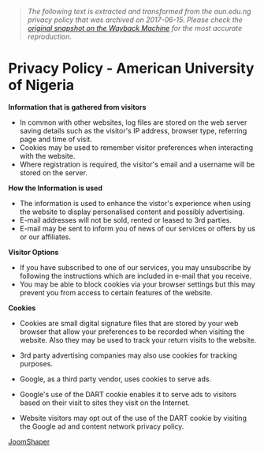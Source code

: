 > *The following text is extracted and transformed from the aun.edu.ng privacy policy that was archived on 2017-06-15. Please check the [original snapshot on the Wayback Machine](https://web.archive.org/web/20170615095706id_/http%3A//www.aun.edu.ng/about/524-privacy-policy) for the most accurate reproduction.*

# Privacy Policy - American University of Nigeria

**Information that is gathered from visitors**

  * In common with other websites, log files are stored on the web server saving details such as the visitor's IP address, browser type, referring page and time of visit.
  * Cookies may be used to remember visitor preferences when interacting with the website.
  * Where registration is required, the visitor's email and a username will be stored on the server.



  
**How the Information is used**

  * The information is used to enhance the vistor's experience when using the website to display personalised content and possibly advertising.
  * E-mail addresses will not be sold, rented or leased to 3rd parties.
  * E-mail may be sent to inform you of news of our services or offers by us or our affiliates.



  
**Visitor Options**

  * If you have subscribed to one of our services, you may unsubscribe by following the instructions which are included in e-mail that you receive.
  * You may be able to block cookies via your browser settings but this may prevent you from access to certain features of the website.



  
**Cookies**

  * Cookies are small digital signature files that are stored by your web browser that allow your preferences to be recorded when visiting the website. Also they may be used to track your return visits to the website.
  * 3rd party advertising companies may also use cookies for tracking purposes.


  * Google, as a third party vendor, uses cookies to serve ads.
  * Google's use of the DART cookie enables it to serve ads to visitors based on their visit to sites they visit on the Internet.
  * Website visitors may opt out of the use of the DART cookie by visiting the Google ad and content network privacy policy.



[JoomShaper](http://www.joomshaper.com/)
